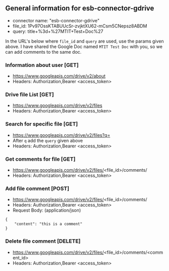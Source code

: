 ## General information for esb-connector-gdrive
- connector name: "esb-connector-gdrive"
- file_id: 1Pv97OssKTABUUcSr-zvjktXU62-mCsm5CNepsz8ABDM
- query: title+%3d+%27MTIT+Test+Doc%27

In the URL's below where `file_id` and `query` are used, use the params given above. I have shared the Google Doc named `MTIT Test Doc` with you, so we can add comments to the same doc.


### Information about user [GET] 
- https://www.googleapis.com/drive/v2/about
- Headers: Authorization,Bearer <access_token>

### Drive file List [GET]   
- https://www.googleapis.com/drive/v2/files
- Headers: Authorization,Bearer <access_token>

### Search for specific file [GET] 
- https://www.googleapis.com/drive/v2/files?q=
- After `q` add the `query` given above 
- Headers: Authorization,Bearer <access_token>


### Get comments for file [GET] 
- https://www.googleapis.com/drive/v2/files/<file_id>/comments/
- Headers: Authorization,Bearer <access_token>

### Add file comment [POST] 
- https://www.googleapis.com/drive/v2/files/<file_id>/comments/
- Headers: Authorization,Bearer <access_token>
- Request Body: (application/json)
```
{
 	"content": "this is a comment"
}
```

### Delete file comment [DELETE] 
- https://www.googleapis.com/drive/v2/files/<file_id>/comments/<comment_id>
- Headers: Authorization,Bearer <access_token>



